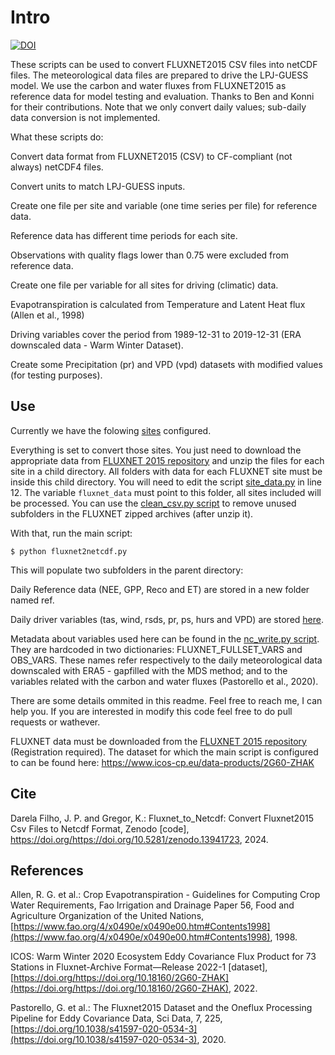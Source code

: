 # Intro

[![DOI](https://zenodo.org/badge/580744536.svg)](https://doi.org/10.5281/zenodo.13941723)

These scripts can be used to convert FLUXNET2015 CSV files into netCDF files. The meteorological data files are prepared to drive the LPJ-GUESS model. We use the carbon and water fluxes from FLUXNET2015 as reference data for model testing and evaluation. Thanks to Ben and Konni for their contributions. Note that we only convert daily values; sub-daily data conversion is not implemented.

What these scripts do:

Convert data format from FLUXNET2015 (CSV) to CF-compliant (not always) netCDF4 files.

Convert units to match LPJ-GUESS inputs.

Create one file per site and variable (one time series per file) for reference data.

Reference data has different time periods for each site.

Observations with quality flags lower than 0.75 were excluded from reference data.

Create one file per variable for all sites for driving (climatic) data.

Evapotranspiration is calculated from Temperature and Latent Heat flux (Allen et al., 1998)

Driving variables cover the period from 1989-12-31 to 2019-12-31 (ERA downscaled data - Warm Winter Dataset).

Create some Precipitation (pr) and VPD (vpd) datasets with modified values (for testing purposes).

## Use

Currently we have the folowing [sites](./driver/FLUXNET2015.grd) configured.

Everything is set to convert those sites. You just need to download the appropriate data from [FLUXNET 2015 repository](https://fluxnet.org/login/?redirect_to=/data/download-data/) and unzip the files for each site in a child directory. All folders with data for each FLUXNET site must be inside this child directory. You will need to edit the script [site_data.py](./site_data.py) in line 12. The variable ```fluxnet_data``` must point to this folder, all sites included will be processed. You can use the [clean_csv.py script](./clean_csvs.py) to remove unused subfolders in the FLUXNET zipped archives (after unzip it).

With that, run the main script:

``$ python fluxnet2netcdf.py``

This will populate two subfolders in the parent directory:

Daily Reference data (NEE, GPP, Reco and ET) are stored in a new folder named ref.

Daily driver variables (tas, wind, rsds, pr, ps, hurs and VPD) are stored [here](./driver/).

Metadata about variables used here can be found in the [nc_write.py script](./nc_write.py). They are hardcoded in two dictionaries: FLUXNET_FULLSET_VARS and OBS_VARS. These names refer respectively to the daily meteorological data downscaled with ERA5 - gapfilled with the MDS method; and to the variables related with the carbon and water fluxes (Pastorello et al., 2020).

There are some details ommited in this readme. Feel free to reach me, I can help you. If you are interested in modify this code feel free to do pull requests or wathever.

FLUXNET data must be downloaded from the [FLUXNET 2015 repository](https://fluxnet.org/login/?redirect_to=/data/download-data/) (Registration required). The dataset for which the main script is configured to can be found here: <https://www.icos-cp.eu/data-products/2G60-ZHAK>

## Cite

Darela Filho, J. P. and Gregor, K.: Fluxnet_to_Netcdf: Convert Fluxnet2015 Csv Files to Netcdf Format, Zenodo [code], https://doi.org/https://doi.org/10.5281/zenodo.13941723, 2024.

## References

Allen, R. G. et al.: Crop Evapotranspiration - Guidelines for Computing Crop Water Requirements, Fao Irrigation and Drainage Paper 56, Food and Agriculture Organization of the United Nations, [https://www.fao.org/4/x0490e/x0490e00.htm#Contents1998](https://www.fao.org/4/x0490e/x0490e00.htm#Contents1998), 1998.

ICOS: Warm Winter 2020 Ecosystem Eddy Covariance Flux Product for 73 Stations in Fluxnet-Archive Format—Release 2022-1 [dataset], [https://doi.org/https://doi.org/10.18160/2G60-ZHAK](https://doi.org/https://doi.org/10.18160/2G60-ZHAK), 2022.

Pastorello, G. et al.: The Fluxnet2015 Dataset and the Oneflux Processing Pipeline for Eddy Covariance Data, Sci Data, 7, 225, [https://doi.org/10.1038/s41597-020-0534-3](https://doi.org/10.1038/s41597-020-0534-3), 2020.
